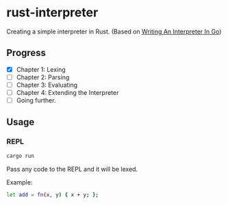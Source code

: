 # rust-interpreter

Creating a simple interpreter in Rust. (Based on [Writing An Interpreter In Go](https://interpreterbook.com/))

## Progress

- [x] Chapter 1: Lexing
- [ ] Chapter 2: Parsing
- [ ] Chapter 3: Evaluating
- [ ] Chapter 4: Extending the Interpreter
- [ ] Going further.

## Usage

### REPL

```bash
cargo run
```

Pass any code to the REPL and it will be lexed.

Example:

```bash
let add = fn(x, y) { x + y; };
```
